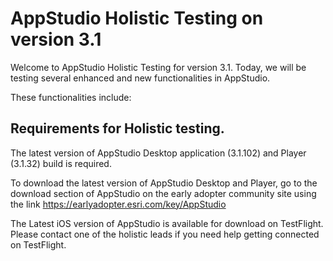 # AppStudio Holistic Testing on version 3.1

Welcome to AppStudio Holistic Testing for version 3.1. Today, we will be testing several enhanced and new functionalities in AppStudio. 

These functionalities include:


## Requirements for Holistic testing.
The latest version of AppStudio Desktop application (3.1.102) and Player (3.1.32) build is required.

To download the latest version of AppStudio Desktop and Player, go to the download section of AppStudio on the early adopter community site using the link https://earlyadopter.esri.com/key/AppStudio

The Latest iOS version of AppStudio is available for download on TestFlight. Please contact one of the holistic leads if you need help getting connected on TestFlight.
